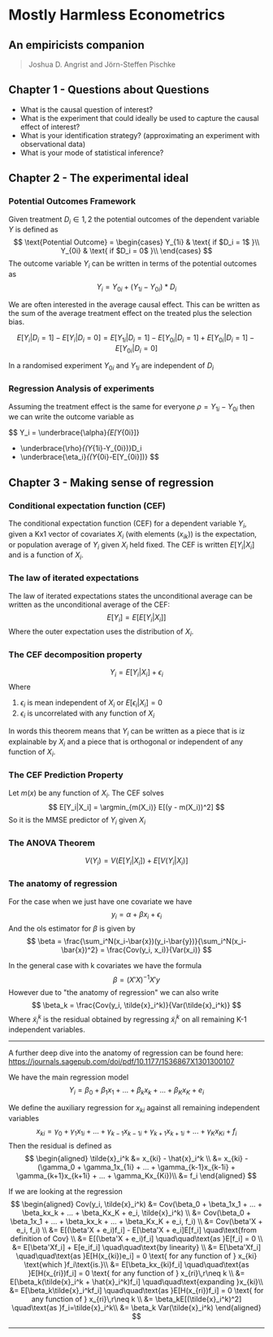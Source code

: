 # Mostly Harmless Econometrics
## An empiricists companion

> Joshua D. Angrist and Jörn-Steffen Pischke

## Chapter 1 - Questions about Questions
 - What is the causal question of interest?
 - What is the experiment that could ideally be used to capture the causal effect of interest?
 - What is your identification strategy? (approximating an experiment with observational data)
 - What is your mode of statistical inference?

## Chapter 2 - The experimental ideal

### Potential Outcomes Framework

Given treatment $D_i \in {1, 2}$ the potential outcomes of the dependent variable $Y$ is defined as
$$
\text{Potential Outcome} = \begin{cases}
    Y_{1i} & \text{ if $D_i = 1$ }\\
    Y_{0i} & \text{ if $D_i = 0$ }\\
\end{cases}    
$$
The outcome variable $Y_i$ can be written in terms of the potential outcomes as
$$
    Y_i = Y_{0i} + (Y_{1i} - Y_{0i})*D_i
$$

We are often interested in the average causal effect. This can be written as the sum of the average treatment effect on the treated plus the selection bias.

$$
    E[Y_i|D_i = 1] - E[Y_i|D_i=0] = E[Y_{1i}|D_i=1] - E[Y_{0i}|D_i=1] + E[Y_{0i}|D_i=1] - E[Y_{0i}|D_i=0]
$$

In a randomised experiment $Y_{0i}$ and $Y_{1i}$ are independent of $D_i$

### Regression Analysis of experiments

Assuming the treatment effect is the same for everyone $\rho = Y_{1i}-Y_{0i}$ then we can write the outcome variable as

$$
Y_i = \underbrace{\alpha}_{E[Y_{0i}]} 
  + \underbrace{\rho}_{(Y_{1i}-Y_{0i})}D_i 
  + \underbrace{\eta_i}_{(Y_{0i}-E[Y_{0i}])}
$$

## Chapter 3 - Making sense of regression

### Conditional expectation function (CEF)
The conditional expectation function (CEF) for a dependent variable $Y_i$, given a Kx1 vector of covariates $X_i$ (with elements ($x_{ik}$)) is the expectation, or population average of $Y_i$ given $X_i$ held fixed. The CEF is written $E[Y_i|X_i]$ and is a function of $X_i$.

### The law of iterated expectations
The law of iterated expectations states the unconditional average can be written as the unconditional average of the CEF:
$$
    E[Y_i] = E[E[Y_i|X_i]]
$$
Where the outer expectation uses the distribution of $X_i$.

### The CEF decomposition property
$$
    Y_i = E[Y_i|X_i] + \epsilon_i
$$
Where 
 1. $\epsilon_i$ is mean independent of $X_i$ or $E[\epsilon_i|X_i] = 0$
 2. $\epsilon_i$ is uncorrelated with any function of $X_i$

In words this theorem means that $Y_i$ can be written as a piece that is iz explainable by $X_i$ and a piece that is orthogonal or independent of any function of $X_i$.

### The CEF Prediction Property

Let $m(x)$ be any function of $X_i$. The CEF solves
$$
E[Y_i|X_i] = \argmin_{m(X_i)} E[(y - m(X_i))^2]
$$
So it is the MMSE predictor of $Y_i$ given $X_i$

### The ANOVA Theorem

$$
    V(Y_i) = V(E[Y_i|X_i]) + E[V(Y_i|X_i)]
$$

### The anatomy of regression

For the case when we just have one covariate we have 
$$
    y_i = \alpha + \beta x_i + \epsilon_i
$$
And the ols estimator for $\beta$ is given by
$$
\beta
    = \frac{\sum_i^N(x_i-\bar{x})(y_i-\bar{y})}{\sum_i^N(x_i-\bar{x})^2}
    = \frac{Cov(y_i, x_i)}{Var(x_i)}
$$

In the general case with k covariates we have the formula
$$
    \beta = (X'X)^{-1}X'y
$$
However due to "the anatomy of regression"  we can also write 
$$
    \beta_k = \frac{Cov(y_i, \tilde{x}_i^k)}{Var(\tilde{x}_i^k)}
$$
Where $\tilde{x}_i^k$ is the residual obtained by regressing $\tilde{x}_i^k$ on all remaining K-1 independent variables.

---
A further deep dive into the anatomy of regression can be found here: https://journals.sagepub.com/doi/pdf/10.1177/1536867X1301300107


We have the main regression model 
$$
    Y_i = \beta_0 + \beta_1x_1 + ... + \beta_kx_k + ... + \beta_Kx_K + e_i
$$

We define the auxiliary regression for $x_{ki}$ against all remaining independent variables
$$
    x_{ki} = \gamma_0 + \gamma_1x_{1i} + ... + \gamma_{k-1}x_{k-1i} + \gamma_{k+1}x_{k+1i} + ... + \gamma_Kx_{Ki} + f_i 
$$
Then the residual is defined as
$$
\begin{aligned}
\tilde{x}_i^k 
    &=  x_{ki} - \hat{x}_i^k \\
    &=  x_{ki} - (\gamma_0 + \gamma_1x_{1i} + ... + \gamma_{k-1}x_{k-1i} 
                  + \gamma_{k+1}x_{k+1i} + ... + \gamma_Kx_{Ki})\\
    &= f_i
\end{aligned}
$$

If we are looking at the regression
$$
\begin{aligned}
Cov(y_i, \tilde{x}_i^k)
    &= Cov(\beta_0 + \beta_1x_1 + ... + \beta_kx_k + ... + \beta_Kx_K + e_i, \tilde{x}_i^k) \\
    &= Cov(\beta_0 + \beta_1x_1 + ... + \beta_kx_k + ... + \beta_Kx_K + e_i, f_i) \\
    &= Cov(\beta'X + e_i, f_i) \\
    &= E[(\beta'X + e_i)f_i] - E[\beta'X + e_i]E[f_i] \quad\text{from definition of Cov} \\
    &= E[(\beta'X + e_i)f_i] \quad\quad\text{as }E[f_i] = 0 \\
    &= E[\beta'Xf_i] + E[e_if_i] \quad\quad\text{by linearity} \\
    &= E[\beta'Xf_i]  \quad\quad\text{as }E[H(x_{ki})e_i] = 0 \text{ for any function of } x_{ki} \text{which }f_i\text{is.}\\
    &= E[\beta_kx_{ki}f_i] \quad\quad\text{as }E[H(x_{ri})f_i] = 0 \text{ for any function of } x_{ri}\,r\neq k \\
    &= E[\beta_k(\tilde{x}_i^k + \hat{x}_i^k)f_i] \quad\quad\text{expanding }x_{ki}\\
    &= E[\beta_k\tilde{x}_i^kf_i] \quad\quad\text{as }E[H(x_{ri})f_i] = 0 \text{ for any function of } x_{ri}\,r\neq k \\
    &= \beta_kE[(\tilde{x}_i^k)^2] \quad\text{as }f_i=\tilde{x}_i^k\\
    &= \beta_k Var(\tilde{x}_i^k)
\end{aligned}
$$

---
